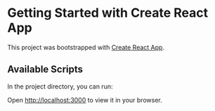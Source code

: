 # Getting Started with Create React App

This project was bootstrapped with [Create React App](https://github.com/facebook/create-react-app).

## Available Scripts

In the project directory, you can run:

Open [http://localhost:3000](http://localhost:3000) to view it in your browser.


